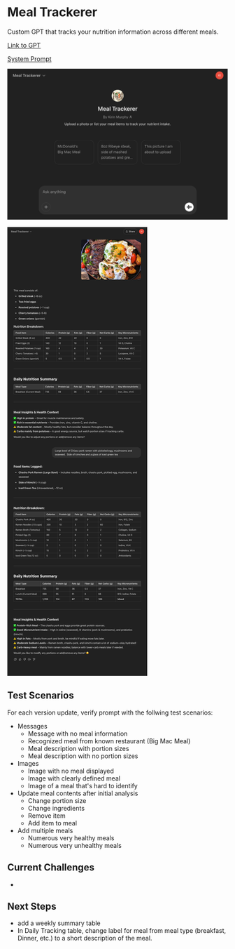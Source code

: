 # Meal Trackerer

Custom GPT that tracks your nutrition information across different meals.

[Link to GPT](https://chatgpt.com/g/g-67c49c86d25c8191a877ee9f37cb62cc-meal-trackerer)

[System Prompt](./system_prompt.xml)

![Meal Trackerer Landing_Page](./screenshots/landing_page.png)

![Meal Trackerer Example 1](./screenshots/example_1.png)

## Test Scenarios

For each version update, verify prompt with the follwing test scenarios:

- Messages
  - Message with no meal information
  - Recognized meal from known restaurant (Big Mac Meal)
  - Meal description with portion sizes
  - Meal description with no portion sizes
- Images
  - Image with no meal displayed
  - Image with clearly defined meal
  - Image of a meal that's hard to identify
- Update meal contents after initial analysis
  - Change portion size
  - Change ingredients
  - Remove item
  - Add item to meal
- Add multiple meals
  - Numerous very healthy meals
  - Numerous very unhealthy meals

## Current Challenges

-

## Next Steps

- add a weekly summary table
- In Daily Tracking table, change label for meal from meal type (breakfast, Dinner, etc.) to a short description of the meal.
